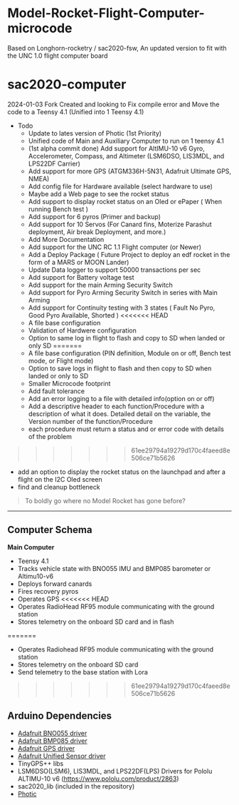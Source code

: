 # Model-Rocket-Flight-Computer-microcode
Based on Longhorn-rocketry / sac2020-fsw, An updated version to fit with the UNC 1.0 flight computer board

# sac2020-computer

2024-01-03 Fork Created and looking to Fix compile error and Move the code to a Teensy 4.1 (Unified into 1 Teensy 4.1)
- Todo
  - Update to lates version of Photic (1st Priority)
  - Unified code of Main and Auxiliary Computer to run on 1 teensy 4.1
  - (1st alpha commit done) Add support for AltIMU-10 v6 Gyro, Accelerometer, Compass, and Altimeter (LSM6DSO, LIS3MDL, and LPS22DF Carrier)
  - Add support for more GPS (ATGM336H-5N31, Adafruit Ultimate GPS, NMEA)
  - Add config file for Hardware available (select hardware to use)
  - Maybe add a Web page to see the rocket status
  - Add support to display rocket status on an Oled or ePaper ( When running Bench test )
  - Add support for 6 pyros (Primer and backup)
  - Add support for 10 Servos (For Canard fins, Moterize Parashut deployment, Air break Deployment, and more.)
  - Add More Documentation
  - Add support for the UNC RC 1.1 Flight computer (or Newer)
  - Add a Deploy Package ( Future Project to deploy an edf rocket in the form of a MARS or MOON Lander)
  - Update Data logger to support 50000 transactions per sec
  - Add support for Battery voltage test
  - Add support for the main Arming Security Switch
  - Add support for Pyro Arming Security Switch in series with Main Arming
  - Add support for Continuity testing with 3 states ( Fault No Pyro, Good Pyro Available, Shorted )
<<<<<<< HEAD
  - A file base configuration
  - Validation of Hardwere configuration 
  - Option to same log in flight to flash and copy to SD  when landed or only SD
=======
  - A file base configuration (PIN definition, Module on or off, Bench test mode, or Flight mode)
  - Option to save logs in flight to flash and then copy to SD  when landed or only to SD
  - Smaller Microcode footprint
  - Add fault tolerance
  - Add an error logging to a file with detailed info(option on or off)
  - Add a descriptive header to each function/Procedure with a description of what it does. Detailed detail on the variable, the Version number of the function/Procedure
  - each procedure must return a status and or error code with details of the problem
>>>>>>> 61ee29794a19279d170c4faeed8e506ce71b5626
  - add an option to display the rocket status on the launchpad and after a flight on the I2C Oled screen 
  - find and cleanup bottleneck
  


> To boldly go where no Model Rocket has gone before?

---

## Computer Schema

**Main Computer**

* Teensy 4.1
* Tracks vehicle state with BNO055 IMU and BMP085 barometer or Altimu10-v6 
* Deploys forward canards
* Fires recovery pyros
* Operates GPS
<<<<<<< HEAD
* Operates RadioHead RF95 module communicating with the ground station
* Stores telemetry on the onboard SD card and in flash

=======
* Operates Radiohead RF95 module communicating with the ground station
* Stores telemetry on the onboard SD card
* Send telemetry to the base station with Lora
>>>>>>> 61ee29794a19279d170c4faeed8e506ce71b5626
  

## Arduino Dependencies

* [Adafruit BNO055 driver](https://github.com/adafruit/Adafruit_BNO055)
* [Adafruit BMP085 driver](https://github.com/adafruit/Adafruit-BMP085-Library)
* [Adafruit GPS driver](https://github.com/adafruit/Adafruit_GPS)
* [Adafruit Unified Sensor driver](https://github.com/adafruit/Adafruit_Sensor)
* TinyGPS++ libs
* LSM6DSO(LSM6), LIS3MDL, and LPS22DF(LPS) Drivers for Pololu ALTIMU-10 v6 (https://www.pololu.com/product/2863)
* sac2020_lib (included in the repository)
* [Photic](https://github.com/longhorn-rocketry/photic)
